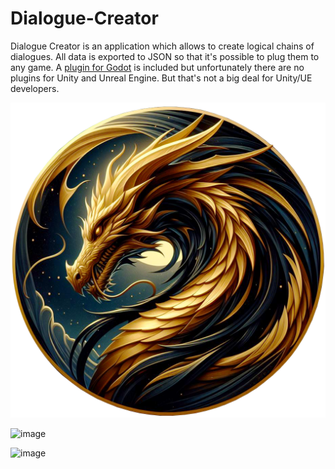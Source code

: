 # Dialogue-Creator

Dialogue Creator is an application which allows to create logical chains of dialogues. All data is exported to JSON so that it's possible to plug them to any game. A [plugin for Godot](https://github.com/mifth/Dialogue-Creator/tree/main/addons/dialoguecreatorgame) is included but unfortunately there are no plugins for Unity and Unreal Engine. But that's not a big deal for Unity/UE developers.

![Image](https://github.com/mifth/Dialogue-Creator/blob/5d593e442df2b58369fdbcca4bb9a961a7729a3e/addons/dialoguecreator/Resources/Main/Splash.png)

![image](https://github.com/mifth/Dialogue-Creator/assets/2251298/cfb109a3-3cc8-4885-a6b4-37b99eb7e461)


![image](https://github.com/mifth/Dialogue-Creator/assets/2251298/9e2cdc59-3d34-41c8-8834-19510b02075a)


